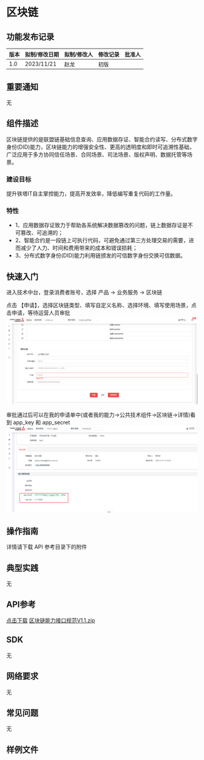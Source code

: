 # 区块链

## 功能发布记录

| 版本 | 拟制/修改日期 | 拟制/修改人 | 修改记录 | 批准人 |
| ---- | ------------- | ----------- | -------- | ------ |
| 1.0  | 2023/11/21    | 赵龙        | 初版     |        |

## 重要通知

无

## 组件描述

区块链提供的是联盟链基础信息查询、应用数据存证、智能合约读写、分布式数字身份(DID)能力，区块链能力的增强安全性、更高的透明度和即时可追溯性基础，广泛应用于多方协同信任场景、合同场景、司法场景、版权声明、数据托管等场景。

### 建设目标

提升铁塔IT自主掌控能力，提高开发效率，降低编写重复代码的工作量。

### 特性

- 1、应用数据存证致力于帮助各系统解决数据篡改的问题，链上数据存证是不可篡改、可追溯的；
- 2、智能合约是一段链上可执行代码，可避免通过第三方处理交易的需要，进而减少了人力、时间和费用带来的成本和错误损耗；
- 3、分布式数字身份(DID)能力利用链颁发的可信数字身份交换可信数据。

## 快速入门

进入技术中台，登录消费者账号，选择 产品 → 业务服务 → 区块链

点击 【申请】，选择区块链类型、填写自定义名称、选择环境、填写使用场景，点击申请，等待运营人员审批 ![image](../.aassets/img-20240720031015259.png)

审批通过后可以在我的申请单中(或者我的能力→公共技术组件→区块链→详情)看到 app_key 和 app_secret ![image](../.aassets/img_1-20240720031015268.png)

## 操作指南

详情请下载 API 参考目录下的附件

## 典型实践

无

## API参考

[点击下载](http://mid.chinatowercom.cn:18080/docs/chinatower-component/v1.0/module/_attachments/区块链能力接口规范V1.1.zip)  [区块链能力接口规范V1.1.zip](../file/区块链能力接口规范V1.1.zip) 

## SDK

无

## 网络要求

无

## 常见问题

无

## 样例文件